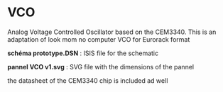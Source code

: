 # VCO
Analog Voltage Controlled Oscillator based on the CEM3340. This is an adaptation of look mom no computer VCO for Eurorack format

**schéma prototype.DSN** : ISIS file for the schematic

**pannel VCO v1.svg** : SVG file with the dimensions of the pannel

the datasheet of the CEM3340 chip is included ad well

